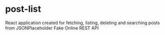 # post-list
React application created for fetching, listing, deleting and searching posts from JSONPlaceholder Fake Online REST API
